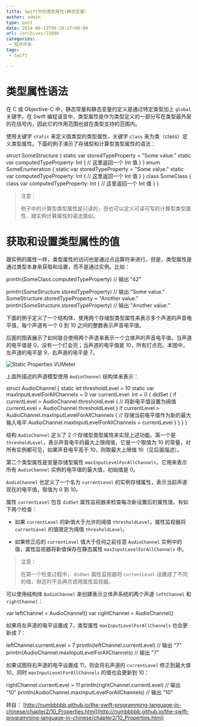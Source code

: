 ```yaml
---
title: Swift中的类型属性(静态变量）
author: admin
type: post
date: 2014-06-13T04:28:27+00:00
url: /archives/15098
categories:
 - 程序开发
tags:
 - swift

---
```


# 类型属性语法

在 C 或 Objective-C 中，静态常量和静态变量的定义是通过特定类型加上 `global` 关键字。在 Swift 编程语言中，类型属性是作为类型定义的一部分写在类型最外层的花括号内，因此它的作用范围也就在类型支持的范围内。

使用关键字 `static` 来定义值类型的类型属性，关键字 `class` 来为类（class）定义类型属性。下面的例子演示了存储型和计算型类型属性的语法：

 struct SomeStructure {
 static var storedTypeProperty = "Some value."
 static var computedTypeProperty: Int {
 // 这里返回一个 Int 值
 }
 }
 enum SomeEnumeration {
 static var storedTypeProperty = "Some value."
 static var computedTypeProperty: Int {
 // 这里返回一个 Int 值
 }
 }
 class SomeClass {
 class var computedTypeProperty: Int {
 // 这里返回一个 Int 值
 }
 }


> 注意：
>
>
> 例子中的计算型类型属性是只读的，但也可以定义可读可写的计算型类型属性，跟实例计算属性的语法类似。

# 获取和设置类型属性的值

跟实例的属性一样，类型属性的访问也是通过点运算符来进行，但是，类型属性是通过类型本身来获取和设置，而不是通过实例。比如：

 println(SomeClass.computedTypeProperty)
 // 输出 "42"

 println(SomeStructure.storedTypeProperty)
 // 输出 "Some value."
 SomeStructure.storedTypeProperty = "Another value."
 println(SomeStructure.storedTypeProperty)
 // 输出 "Another value.”


下面的例子定义了一个结构体，使用两个存储型类型属性来表示多个声道的声音电平值，每个声道有一个 0 到 10 之间的整数表示声音电平值。

后面的图表展示了如何联合使用两个声道来表示一个立体声的声音电平值。当声道的电平值是 0，没有一个灯会亮；当声道的电平值是 10，所有灯点亮。本图中，左声道的电平是 9，右声道的电平是 7。

![Static Properties VUMeter](https://developer.apple.com/library/prerelease/ios/documentation/Swift/Conceptual/Swift_Programming_Language/Art/staticPropertiesVUMeter_2x.png)

上面所描述的声道模型使用 `AudioChannel` 结构体来表示：

 struct AudioChannel {
 static let thresholdLevel = 10
 static var maxInputLevelForAllChannels = 0
 var currentLevel: Int = 0 {
 didSet {
 if currentLevel > AudioChannel.thresholdLevel {
 // 将新电平值设置为阀值
 currentLevel = AudioChannel.thresholdLevel
 }
 if currentLevel > AudioChannel.maxInputLevelForAllChannels {
 // 存储当前电平值作为新的最大输入电平
 AudioChannel.maxInputLevelForAllChannels = currentLevel
 }
 }
 }
 }


结构 `AudioChannel` 定义了 2 个存储型类型属性来实现上述功能。第一个是 `thresholdLevel`，表示声音电平的最大上限阈值，它是一个取值为 10 的常量，对所有实例都可见，如果声音电平高于 10，则取最大上限值 10（见后面描述）。

第二个类型属性是变量存储型属性 `maxInputLevelForAllChannels`，它用来表示所有 `AudioChannel` 实例的电平值的最大值，初始值是 0。

`AudioChannel` 也定义了一个名为 `currentLevel` 的实例存储属性，表示当前声道现在的电平值，取值为 0 到 10。

属性 `currentLevel` 包含 `didSet` 属性监视器来检查每次新设置后的属性值，有如下两个检查：

- 如果 `currentLevel` 的新值大于允许的阈值 `thresholdLevel`，属性监视器将 `currentLevel` 的值限定为阈值 `thresholdLevel`。

- 如果修正后的 `currentLevel` 值大于任何之前任意 `AudioChannel` 实例中的值，属性监视器将新值保存在静态属性 `maxInputLevelForAllChannels` 中。


> 注意：
>
>
> 在第一个检查过程中， `didSet` 属性监视器将 `currentLevel` 设置成了不同的值，但这时不会再次调用属性监视器。

可以使用结构体 `AudioChannel` 来创建表示立体声系统的两个声道 `leftChannel` 和 `rightChannel`：

 var leftChannel = AudioChannel()
 var rightChannel = AudioChannel()


如果将左声道的电平设置成 7，类型属性 `maxInputLevelForAllChannels` 也会更新成 7：

 leftChannel.currentLevel = 7
 println(leftChannel.currentLevel)
 // 输出 "7"
 println(AudioChannel.maxInputLevelForAllChannels)
 // 输出 "7"


如果试图将右声道的电平设置成 11，则会将右声道的 `currentLevel` 修正到最大值 10，同时 `maxInputLevelForAllChannels` 的值也会更新到 10：

 rightChannel.currentLevel = 11
 println(rightChannel.currentLevel)
 // 输出 "10"
 println(AudioChannel.maxInputLevelForAllChannels)
 // 输出 "10"

转自： [http://numbbbbb.github.io/the-swift-programming-language-in-chinese/chapter2/10_Properties.html](http://numbbbbb.github.io/the-swift-programming-language-in-chinese/chapter2/10_Properties.html)